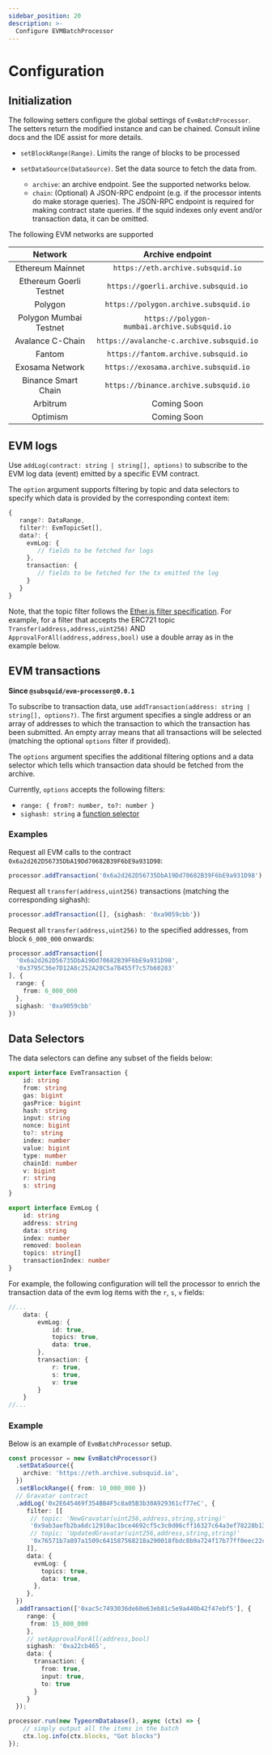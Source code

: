 ```yaml
---
sidebar_position: 20
description: >-
  Configure EVMBatchProcessor
---
```


# Configuration

## Initialization

The following setters configure the global settings of `EvmBatchProcessor`. The setters return the modified instance and can be chained. Consult inline docs and the IDE assist for more details. 

- `setBlockRange(Range)`.  Limits the range of blocks to be processed

- `setDataSource(DataSource)`. Set the data source to fetch the data from.
   + `archive`: an archive endpoint. See the supported networks below.
   + `chain`: (Optional) A JSON-RPC endpoint (e.g. if the processor intents do make storage queries). The JSON-RPC endpoint is required for making contract state queries. If the squid indexes only event and/or transaction data, it can be omitted. 

The following EVM networks are supported

| Network                 |      Archive endpoint                         |  
|:-----------------------:|:---------------------------------------------:|
| Ethereum Mainnet        | `https://eth.archive.subsquid.io`             |
| Ethereum Goerli Testnet | `https://goerli.archive.subsquid.io`          | 
| Polygon                 | `https://polygon.archive.subsquid.io`         |
| Polygon Mumbai Testnet  | `https://polygon-mumbai.archive.subsquid.io`  |
| Avalance C-Chain        | `https://avalanche-c.archive.subsquid.io`     |
| Fantom                  | `https://fantom.archive.subsquid.io`          |
| Exosama Network         | `https://exosama.archive.subsquid.io`         |
| Binance Smart Chain     | `https://binance.archive.subsquid.io`         |
| Arbitrum                | Coming Soon                                   |
| Optimism                | Coming Soon                                   |


##  EVM logs
Use `addLog(contract: string | string[], options)` to subscribe to the EVM log data (event) emitted by a specific EVM contract.

The `option` argument supports filtering by topic and data selectors to specify which data is provided by the corresponding context item:

```typescript
{
   range?: DataRange,
   filter?: EvmTopicSet[],
   data?: {
     evmLog: { 
        // fields to be fetched for logs
     },
     transaction: {
        // fields to be fetched for the tx emitted the log
     }
   }  
}
```

Note, that the topic filter follows the [Ether.js filter specification](https://docs.ethers.io/v5/concepts/events/#events--filters). For example, for a filter that accepts the ERC721 topic `Transfer(address,address,uint256)` AND `ApprovalForAll(address,address,bool)` use a double array as in the example below.

## EVM transactions 

**Since `@subsquid/evm-processor@0.0.1`**

To subscribe to transaction data, use `addTransaction(address: string | string[], options?)`. The first argument specifies a single address or an array of addresses to which the transaction to which the transaction has been submitted. An empty array means that all transactions will be selected (matching the optional `options` filter if provided). 

The `options` argument specifies the additional filtering options and a data selector which tells which transaction data should be fetched from the archive. 

Currently, `options` accepts the following filters:
- `range: { from?: number, to?: number }`
- `sighash: string` a [function selector](https://docs.ethers.io/v5/api/utils/abi/interface/#Interface--specifying-fragments)

### Examples

Request all EVM calls to the contract `0x6a2d262D56735DbA19Dd70682B39F6bE9a931D98`:
```ts
processor.addTransaction('0x6a2d262D56735DbA19Dd70682B39F6bE9a931D98')
```

Request all `transfer(address,uint256)` transactions (matching the corresponding sighash):
```ts
processor.addTransaction([], {sighash: '0xa9059cbb'})
```

Request all `transfer(address,uint256)` to the specified addresses, from block `6_000_000` onwards:
```ts
processor.addTransaction([
  '0x6a2d262D56735DbA19Dd70682B39F6bE9a931D98',
  '0x3795C36e7D12A8c252A20C5a7B455f7c57b60283'
], {
  range: {
    from: 6_000_000
  },
  sighash: '0xa9059cbb'
})
```

## Data Selectors

The data selectors can define any subset of the fields below:

```ts
export interface EvmTransaction {
    id: string
    from: string
    gas: bigint
    gasPrice: bigint
    hash: string
    input: string
    nonce: bigint
    to?: string
    index: number
    value: bigint
    type: number
    chainId: number
    v: bigint
    r: string
    s: string
}

export interface EvmLog {
    id: string
    address: string
    data: string
    index: number
    removed: boolean
    topics: string[]
    transactionIndex: number
}
```

For example, the following configuration will tell the processor to enrich the transaction data of the evm log items with the `r`, `s`, `v` fields:

```ts
//...
    data: {
        evmLog: {
            id: true,
            topics: true,
            data: true,
        },
        transaction: { 
            r: true,
            s: true,
            v: true
        }
    }
//...
```

### Example

Below is an example of `EvmBatchProcessor` setup.

```ts
const processor = new EvmBatchProcessor()
  .setDataSource({
    archive: 'https://eth.archive.subsquid.io',
  })
  .setBlockRange({ from: 10_000_000 })
  // Gravatar contract
  .addLog('0x2E645469f354BB4F5c8a05B3b30A929361cf77eC', {
     filter: [[
      // topic: 'NewGravatar(uint256,address,string,string)'
      '0x9ab3aefb2ba6dc12910ac1bce4692cf5c3c0d06cff16327c64a3ef78228b130b',
      // topic: 'UpdatedGravatar(uint256,address,string,string)'
      '0x76571b7a897a1509c641587568218a290018fbdc8b9a724f17b77ff0eec22c0c',
     ]],
     data: {
       evmLog: {
         topics: true, 
         data: true,  
       },
     },
  })
  .addTransaction(['0xac5c7493036de60e63eb81c5e9a440b42f47ebf5'], {
     range: {
      from: 15_800_000
     },
     // setApprovalForAll(address,bool)
     sighash: '0xa22cb465',
     data: {
       transaction: {
         from: true,
         input: true,
         to: true
       }
     }
  });

processor.run(new TypeormDatabase(), async (ctx) => {
    // simply output all the items in the batch
    ctx.log.info(ctx.blocks, "Got blocks")
});
```
